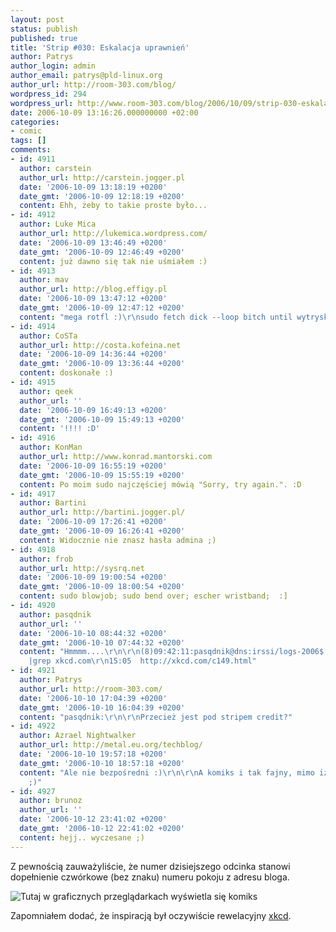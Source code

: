 ```yaml
---
layout: post
status: publish
published: true
title: 'Strip #030: Eskalacja uprawnień'
author: Patrys
author_login: admin
author_email: patrys@pld-linux.org
author_url: http://room-303.com/blog/
wordpress_id: 294
wordpress_url: http://www.room-303.com/blog/2006/10/09/strip-030-eskalacja-uprawnien/
date: 2006-10-09 13:16:26.000000000 +02:00
categories:
- comic
tags: []
comments:
- id: 4911
  author: carstein
  author_url: http://carstein.jogger.pl
  date: '2006-10-09 13:18:19 +0200'
  date_gmt: '2006-10-09 12:18:19 +0200'
  content: Ehh, żeby to takie proste było...
- id: 4912
  author: Luke Mica
  author_url: http://lukemica.wordpress.com/
  date: '2006-10-09 13:46:49 +0200'
  date_gmt: '2006-10-09 12:46:49 +0200'
  content: już dawno się tak nie uśmiałem :)
- id: 4913
  author: mav
  author_url: http://blog.effigy.pl
  date: '2006-10-09 13:47:12 +0200'
  date_gmt: '2006-10-09 12:47:12 +0200'
  content: "mega rotfl :)\r\nsudo fetch dick --loop bitch until wytrysk==1 :D"
- id: 4914
  author: CoSTa
  author_url: http://costa.kofeina.net
  date: '2006-10-09 14:36:44 +0200'
  date_gmt: '2006-10-09 13:36:44 +0200'
  content: doskonałe :)
- id: 4915
  author: qeek
  author_url: ''
  date: '2006-10-09 16:49:13 +0200'
  date_gmt: '2006-10-09 15:49:13 +0200'
  content: '!!!! :D'
- id: 4916
  author: KonMan
  author_url: http://www.konrad.mantorski.com
  date: '2006-10-09 16:55:19 +0200'
  date_gmt: '2006-10-09 15:55:19 +0200'
  content: Po moim sudo najczęściej mówią "Sorry, try again.". :D
- id: 4917
  author: Bartini
  author_url: http://bartini.jogger.pl/
  date: '2006-10-09 17:26:41 +0200'
  date_gmt: '2006-10-09 16:26:41 +0200'
  content: Widocznie nie znasz hasła admina ;)
- id: 4918
  author: frob
  author_url: http://sysrq.net
  date: '2006-10-09 19:00:54 +0200'
  date_gmt: '2006-10-09 18:00:54 +0200'
  content: sudo blowjob; sudo bend over; escher wristband;  :]
- id: 4920
  author: pasqdnik
  author_url: ''
  date: '2006-10-10 08:44:32 +0200'
  date_gmt: '2006-10-10 07:44:32 +0200'
  content: "Hmmmm....\r\n\r\n(8)09:42:11:pasqdnik@dns:irssi/logs-2006$ bzcat \\#un*.09.log.bz2
    |grep xkcd.com\r\n15:05  http://xkcd.com/c149.html"
- id: 4921
  author: Patrys
  author_url: http://room-303.com/
  date: '2006-10-10 17:04:39 +0200'
  date_gmt: '2006-10-10 16:04:39 +0200'
  content: "pasqdnik:\r\n\r\nPrzecież jest pod stripem credit?"
- id: 4922
  author: Azrael Nightwalker
  author_url: http://metal.eu.org/techblog/
  date: '2006-10-10 19:57:18 +0200'
  date_gmt: '2006-10-10 18:57:18 +0200'
  content: "Ale nie bezpośredni :)\r\n\r\nA komiks i tak fajny, mimo iż idea znana
    ;)"
- id: 4927
  author: brunoz
  author_url: ''
  date: '2006-10-12 23:41:02 +0200'
  date_gmt: '2006-10-12 22:41:02 +0200'
  content: hejj.. wyczesane ;)
---
```

<p>Z pewnością zauważyliście, że numer dzisiejszego odcinka stanowi dopełnienie czwórkowe (bez znaku) numeru pokoju z adresu bloga.</p>
<p class="strip"><img src="http://comic.room-303.com/strips/030-born-to-be-root.png" alt="Tutaj w graficznych przeglądarkach wyświetla się komiks" /></p>

<p>Zapomniałem dodać, że inspiracją był oczywiście rewelacyjny <a href="http://www.xkcd.com/">xkcd</a>.</p>
